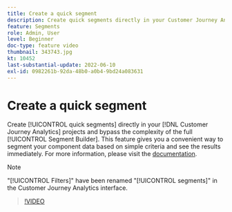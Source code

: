 ```yaml
---
title: Create a quick segment
description: Create quick segments directly in your Customer Journey Analytics projects and bypass the complexity of the full Segment Builder. This feature gives you a convenient way to segment your component data based on simple criteria and see the results immediately.
feature: Segments
role: Admin, User
level: Beginner
doc-type: feature video
thumbnail: 343743.jpg
kt: 10452
last-substantial-update: 2022-06-10
exl-id: 0982261b-92da-48b0-a0b4-9bd24a083631
---
```

# Create a quick segment

Create [!UICONTROL quick segments] directly in your [!DNL Customer Journey Analytics] projects and bypass the complexity of the full [!UICONTROL Segment Builder]. This feature gives you a convenient way to segment your component data based on simple criteria and see the results immediately. For more information, please visit the [documentation](https://experienceleague.adobe.com/en/docs/analytics-platform/using/cja-components/cja-segments/quick-filters).

>[!NOTE]
>
> "[!UICONTROL Filters]" have been renamed "[!UICONTROL segments]" in the Customer Journey Analytics interface. 

>[!VIDEO](https://video.tv.adobe.com/v/343743/?quality=12&learn=on)

